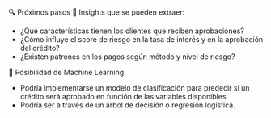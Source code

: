 🔍 Próximos pasos
📌 Insights que se pueden extraer:
 - ¿Qué características tienen los clientes que reciben aprobaciones?
 - ¿Cómo influye el score de riesgo en la tasa de interés y en la aprobación del crédito?
 - ¿Existen patrones en los pagos según método y nivel de riesgo?

🤖 Posibilidad de Machine Learning:
 - Podría implementarse un modelo de clasificación para predecir si un crédito será aprobado en función de las variables disponibles.
 - Podría ser a través de un árbol de decisión o regresión logística.
